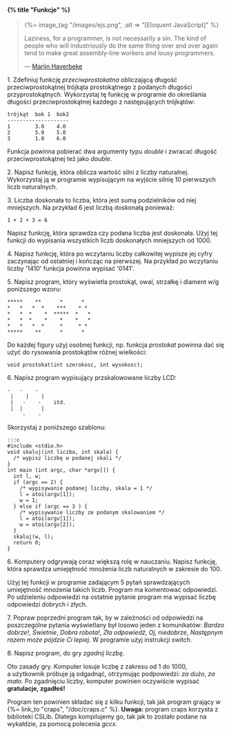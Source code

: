 #### {% title "Funkcje" %}

<blockquote>
<p>{%= image_tag "/images/ejs.png", :alt => "[Eloquent JavaScript]" %}</p>
<p>
 Laziness, for a programmer, is not necessarily a sin. The kind of
 people who will industriously do the same thing over and over again
 tend to make great assembly-line workers and lousy programmers.
</p>
<p class="author">— <a href="http://eloquentjavascript.net">Marijn Haverbeke</a></p>
</blockquote>

1\. Zdefiniuj funkcję *przeciwprostokatna* obliczającą długość
przeciwprostokątnej trójkąta prostokątnego z podanych długości
przyprostokątnych. Wykorzystaj tę funkcję w programie do określania
długości przeciwprostokątnej każdego z następujących trójkątów:

    trójkąt  bok 1  bok2
    --------------------
    1        3.0    4.0
    2        5.0    5.0
    3        1.0    6.0

Funkcja powinna pobierać dwa argumenty typu *double* i zwracać długość
przeciwprostokątnej też jako *double*.

2\. Napisz funkcję, która oblicza wartość silni z liczby
naturalnej. Wykorzystaj ją w programie wypisującym na wyjście
silnię 10 pierwszych liczb naturalnych.

3\. Liczba doskonała to liczba, która jest sumą podzielników od niej
mniejszych. Na przykład 6 jest liczbą doskonałą ponieważ:

    1 + 2 + 3 = 6

Napisz funkcję, która sprawdza czy podana liczba jest doskonała.  Użyj
tej funkcji do wypisania wszystkich liczb doskonałych mniejszych od
1000.

4\. Napisz funkcję, która po wczytaniu liczby całkowitej wypisze jej
cyfry zaczynając od ostatniej i kończąc na pierwszej.  Na przykład po
wczytaniu liczby '1410' funkcja powinna wypisać '0141'.

5\. Napisz program, który wyświetla prostokąt, owal, strzałkę
i diament w/g poniższego wzoru:

    *****    **      *      *
    *   *   *  *    ***    * *
    *   *  *    *  *****  *   *
    *   *  *    *    *    *   *
    *   *   *  *     *     * *
    *****    **      *      *

Do każdej figury użyj osobnej funkcji, np.
funkcja *prostokat* powinna dać się użyć do rysowania
prostokątów różnej wielkości:

    void prostokat(int szerokosc, int wysokosc);

6\. Napisz program wypisujący przskalowowane liczby LCD:

    -   -    -
     |    |    |
     |   -    -    itd.
     |  |      |
         -    -

Skorzystaj z poniższego szablonu:

    :::c
    #include <stdio.h>
    void skaluj(int liczba, int skala) {
      /* wypisz liczbę w podanej skali */
    }
    int main (int argc, char *argv[]) {
      int l, w;
      if (argc == 2) {
        /* wypisywanie podanej liczby, skala = 1 */
        l = atoi(argv[1]);
        w = 1;
      } else if (argc == 3 ) {
        /* wypisywanie liczby ze podanym skalowaniem */
        l = atoi(argv[1]);
        w = atoi(argv[2]);
      }
      skaluj(w, l);
      return 0;
    }

6\. Komputery odgrywają coraz większą rolę w nauczaniu. Napisz
funkcję, która sprawdza umiejętność mnożenia liczb naturalnych
w zakresie do 100.

Użyj tej funkcji w programie zadającym 5 pytań sprawdzających
umiejętność mnożenia takich liczb. Program ma komentować
odpowiedzi. Po udzieleniu odpowiedzi na ostatnie pytanie
program ma wypisać liczbę odpowiedzi dobrych i złych.

7\. Popraw poprzedni program tak, by w zależności od odpowiedzi na
poszczególne pytania wyświetlany był losowo jeden z komunikatów:
*Bardzo dobrze!*, *Świetnie*, *Dobra robota!*,
*Zła odpowiedź*, *Oj, niedobrze*, *Następnym razem
może pójdzie Ci lepiej*. W programie użyj instrukcji
*switch*.

8\. Napisz program, do gry *zgadnij liczbę*.

Oto zasady gry.
Komputer losuje liczbę z zakresu od 1 do 1000, a użytkownik próbuje ją
odgadnąć, otrzymując podpowiedzi: *za dużo*, *za mało*. Po
zgadnięciu liczby, komputer powinien oczywiście wypisać **gratulacje,
zgadłeś!**

Program ten powinien składać się z kilku funkcji, tak jak program
grający w {%= link_to "craps", "/doc/craps.c" %}.
**Uwaga:**
program craps korzysta z biblioteki CSLib. Dlatego kompilujemy go, tak
jak to zostało podane na wykałdzie, za pomocą polecenia *gccx*.
